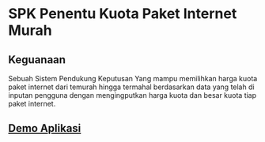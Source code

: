 # SPK Penentu Kuota Paket Internet Murah

## Keguanaan

Sebuah Sistem Pendukung Keputusan Yang mampu memilihkan harga kuota paket internet dari temurah hingga termahal berdasarkan data yang telah di inputan pengguna dengan mengingputkan harga kuota dan besar kuota tiap paket internet.

## [Demo Aplikasi](https://harissucipto.github.io/spk-paket-murah/)


